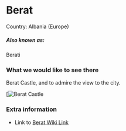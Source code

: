 # Berat

Country: Albania (Europe)

##### Also known as:

Berati

### What we would like to see there

Berat Castle, and to admire the view to the city. 

[![Berat Castle](https://github.com/UCL-ARC-Workshops/202405-arcgit-workshop/assets/146723684/04b49b85-589f-4751-a1b5-658b683f1e61)

### Extra information

- Link to [Berat Wiki Link](https://en.wikipedia.org/wiki/Berat)
